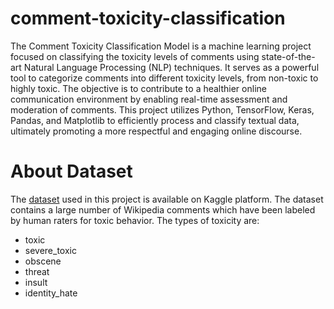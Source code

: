 # comment-toxicity-classification
The Comment Toxicity Classification Model is a machine learning project focused on classifying the toxicity levels of comments using state-of-the-art Natural Language Processing (NLP) techniques. It serves as a powerful tool to categorize comments into different toxicity levels, from non-toxic to highly toxic. The objective is to contribute to a healthier online communication environment by enabling real-time assessment and moderation of comments. This project utilizes Python, TensorFlow, Keras, Pandas, and Matplotlib to efficiently process and classify textual data, ultimately promoting a more respectful and engaging online discourse.

# About Dataset
The [dataset](https://www.kaggle.com/competitions/jigsaw-toxic-comment-classification-challenge/data) used in this project is available on Kaggle platform. The dataset contains a large number of Wikipedia comments which have been labeled by human raters for toxic behavior. The types of toxicity are:
- toxic
- severe_toxic
- obscene
- threat
- insult
- identity_hate





